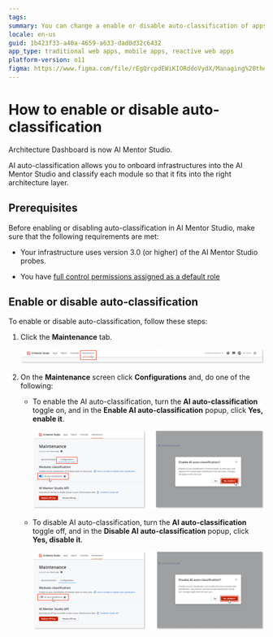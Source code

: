 ```yaml
---
tags: 
summary: You can change a enable or disable auto-classification of apps in AI Mentor Studio.
locale: en-us
guid: 1b423f33-a40a-4659-a633-dad0d32c6432
app_type: traditional web apps, mobile apps, reactive web apps
platform-version: o11
figma: https://www.figma.com/file/rEgQrcpdEWiKIORddoVydX/Managing%20the%20Applications%20Lifecycle?node-id=2076:6304
---
```


# How to enable or disable auto-classification

<div class="info" markdown="1">

Architecture Dashboard is now AI Mentor Studio.

</div>

AI auto-classification allows you to onboard infrastructures into the AI Mentor Studio and classify each module so that it fits into the right architecture layer.

## Prerequisites

Before enabling or disabling auto-classification in AI Mentor Studio, make sure that the following requirements are met:

* Your infrastructure uses version 3.0 (or higher) of the AI Mentor Studio probes.

* You have [full control permissions assigned as a default role](how-works.md#maintenance-and-operations-permissions)

## Enable or disable auto-classification

To enable or disable auto-classification, follow these steps:

1. Click the **Maintenance** tab.

    ![Screenshot showing the Maintenance tab selection in AI Mentor Studio](images/select-maintenance-ams.png "Selecting the Maintenance Tab in AI Mentor Studio")

1. On the **Maintenance** screen click **Configurations** and, do one of the following: 

    * To enable the AI auto-classification, turn the **AI auto-classification** toggle on, and in the **Enable AI auto-classification** popup, click **Yes, enable it**. 

        ![Popup window with an option to enable AI auto-classification in AI Mentor Studio](images/enable-ai-auto-classification-ams.png "Enabling AI Auto-Classification in AI Mentor Studio")

    * To disable AI auto-classification, turn the **AI auto-classification** toggle off, and in the **Disable AI auto-classification** popup, click **Yes, disable it**.

        ![Popup window with an option to disable AI auto-classification in AI Mentor Studio](images/disable-ai-auto-classification-ams.png "Disabling AI Auto-Classification in AI Mentor Studio")
